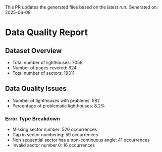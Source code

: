 This PR updates the generated files based on the latest run.
Generated on: 2025-06-08

# Data Quality Report

## Dataset Overview
- Total number of lighthouses: 7058
- Number of pages covered: 824
- Total number of sectors: 19311

## Data Quality Issues
- Number of lighthouses with problems: 582
- Percentage of problematic lighthouses: 8.2%

### Error Type Breakdown
- Missing sector number: 520 occurrences
- Gap in sector numbering: 59 occurrences
- Non sequential sector has a non-continuous angle: 41 occurrences
- Invalid sector number 0: 16 occurrences

